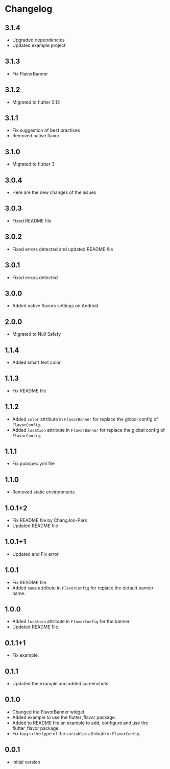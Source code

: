 # Changelog

## 3.1.4

- Upgraded dependencies
- Updated example project

## 3.1.3

- Fix FlavorBanner

## 3.1.2

- Migrated to flutter 3.13

## 3.1.1

- Fix suggestion of best practices
- Removed native flavor

## 3.1.0

- Migrated to flutter 3

## 3.0.4

- Here are the new changes of the issues

## 3.0.3

- Fixed README file

## 3.0.2

- Fixed errors detected and updated README file

## 3.0.1

- Fixed errors detected

## 3.0.0

- Added native flavors settings on Android

## 2.0.0

- Migrated to Null Safety

## 1.1.4

- Added smart text color

## 1.1.3

- Fix README file

## 1.1.2

- Added `color` attribute in `FlavorBanner` for replace the global config of `FlavorConfig`.
- Added `location` attribute in `FlavorBanner` for replace the global config of `FlavorConfig`.

## 1.1.1

- Fix pubspec.yml file

## 1.1.0

- Removed static environments

## 1.0.1+2

- Fix README file by ChangJoo-Park
- Updated README file

## 1.0.1+1

- Updated and Fix error.

## 1.0.1

- Fix README file.
- Added `name` attribute in `FlavorConfig` for replace the default banner name.

## 1.0.0

- Added `location` attribute in `FlavorConfig` for the banner.
- Updated README file.

## 0.1.1+1

- Fix example.

## 0.1.1

- Updated the example and added screenshots.

## 0.1.0

- Changed the FlavorBanner widget.
- Added example to use the flutter_flavor package.
- Added to README file an example to add, configure and use the flutter_flavor package.
- Fix bug in the type of the `variables` attribute in `FlavorConfig`.

## 0.0.1

- Initial version
